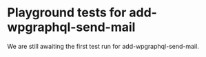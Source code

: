 # Playground tests for add-wpgraphql-send-mail
We are still awaiting the first test run for add-wpgraphql-send-mail.
